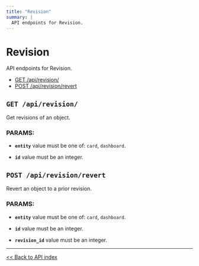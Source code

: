 ```yaml
---
title: "Revision"
summary: |
  API endpoints for Revision.
---
```


# Revision

API endpoints for Revision.

  - [GET /api/revision/](#get-apirevision)
  - [POST /api/revision/revert](#post-apirevisionrevert)

## `GET /api/revision/`

Get revisions of an object.

### PARAMS:

*  **`entity`** value must be one of: `card`, `dashboard`.

*  **`id`** value must be an integer.

## `POST /api/revision/revert`

Revert an object to a prior revision.

### PARAMS:

*  **`entity`** value must be one of: `card`, `dashboard`.

*  **`id`** value must be an integer.

*  **`revision_id`** value must be an integer.

---

[<< Back to API index](../api-documentation.md)